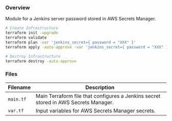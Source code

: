 ### Overview

Module for a Jenkins server password stored in AWS Secrets Manager.

```bash
# Create Infrastructure
terraform init -upgrade
terraform validate
terraform plan -var 'jenkins_secret={ password = "XXX" }'
terraform apply -auto-approve -var 'jenkins_secret={ password = "XXX" }'

# Destroy Infrastructure
terraform destroy -auto-approve
```

### Files

| Filename            | Description                                                                                  |
|---------------------|----------------------------------------------------------------------------------------------|
| `main.tf`           | Main Terraform file that configures a Jenkins secret stored in AWS Secrets Manager.          |
| `var.tf`            | Input variables for AWS Secrets Manager secrets.                                             |
